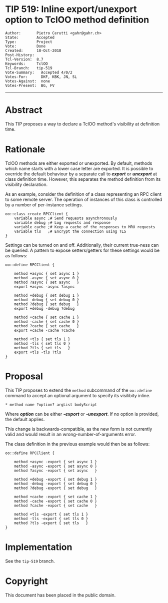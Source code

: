 # TIP 519: Inline export/unexport option to TclOO method definition
	Author:       Pietro Cerutti <gahr@gahr.ch>
	State:        Accepted
	Type:         Project
	Vote:         Done
	Created:      18-Oct-2018
	Post-History:
	Tcl-Version:  8.7
	Keywords:     TclOO
	Tcl-Branch:   tip-519
	Vote-Summary:   Accepted 4/0/2
	Votes-For:      DKF, KBK, JN, SL
	Votes-Against:  none
	Votes-Present:  BG, FV
----

# Abstract

This TIP proposes a way to declare a TclOO method's visibility at definition
time.

# Rationale

TclOO methods are either exported or unexported. By default, methods which name
starts with a lower case letter are exported.  It is possible to override the
default behaviour by a separate call to ***export*** or ***unexport*** at class
definition time. However, this separates the method definition from its
visibility declaration.

As an example, consider the definition of a class representing an RPC client to
some remote server. The operation of instances of this class is controlled by a
number of per-instance settings.

    oo::class create RPCClient {
        variable async ;# Send requests asynchronously
        variable debug ;# Log requests and response
        variable cache ;# Keep a cache of the responses to MRU requests
        variable tls   ;# Encrypt the connection using TLS
    }

Settings can be turned on and off. Additionally, their current true-ness can be
queried. A pattern to expose setters/getters for these settings would be as
follows:

    oo::define RPCClient {

        method +async { set async 1 }
        method -async { set async 0 }
        method ?async { set async   }
        export +async -async ?async

        method +debug { set debug 1 }
        method -debug { set debug 0 }
        method ?debug { set debug   }
        export +debug -debug ?debug

        method +cache { set cache 1 }
        method -cache { set cache 0 }
        method ?cache { set cache   }
        export +cache -cache ?cache

        method +tls { set tls 1 }
        method -tls { set tls 0 }
        method ?tls { set tls   }
        export +tls -tls ?tls
    }

# Proposal

This TIP proposes to extend the `method` subcommand of the `oo::define` command
to accept an optional argument to specify its visilibity inline.

    * method name ?option? argList bodyScript

Where ***option*** can be either ***-export*** or ***-unexport***. If no option
is provided, the default applies.

This change is backwards-compatible, as the new form is not currently valid and
would result in an wrong-number-of-arguments error.

The class definition in the previous example would then be as follows:

    oo::define RPCClient {

        method +async -export { set async 1 }
        method -async -export { set async 0 }
        method ?async -export { set async   }

        method +debug -export { set debug 1 }
        method -debug -export { set debug 0 }
        method ?debug -export { set debug   }

        method +cache -export { set cache 1 }
        method -cache -export { set cache 0 }
        method ?cache -export { set cache   }

        method +tls -export { set tls 1 }
        method -tls -export { set tls 0 }
        method ?tls -export { set tls   }
    }

# Implementation

See the `tip-519` branch.

# Copyright

This document has been placed in the public domain.
